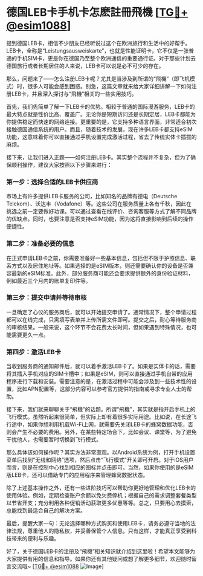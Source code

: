 # 德国LEB卡手机卡怎麽註冊飛機 [[TG💪+ @esim1088](https://t.me/s/esim1088)]

提到德国LEB卡，相信不少朋友已经听说过这个在欧洲旅行和生活中的好帮手。LEB卡，全称是“Leistungsausweiskarte”，也就是性能证明卡，它不仅是一张普通的手机SIM卡，更是你在德国乃至整个欧洲通信的重要通行证。对于那些计划去德国旅行或者长期居住的人来说，LEB卡可以说是必不可少的存在。

那么，问题来了——怎么注册LEB卡呢？尤其是当涉及到所谓的“飛機”（即飞机模式）时，很多人可能会感到困惑。别急，这篇文章就来给大家详细讲解一下如何注册LEB卡，并且深入探讨与“飛機”相关的一些实用技巧。

首先，我们先简单了解一下LEB卡的优势。相较于普通的国际漫游服务，LEB卡的最大特点就是性价比高、覆盖广。无论你是短期访问还是长期定居，LEB卡都能为你提供稳定而快速的网络连接。更重要的是，它支持多种语言界面，非常适合初次接触德国通信系统的用户。而且，随着技术的发展，现在许多LEB卡都支持eSIM功能，这意味着你可以直接通过手机设置完成激活过程，省去了传统实体卡插拔的麻烦。

接下来，让我们进入正题——如何注册LEB卡。其实整个流程并不复杂，但为了确保顺利操作，建议大家按照以下步骤来进行：

### 第一步：选择合适的LEB卡供应商
市场上有许多提供LEB卡服务的公司，比如知名的品牌有德电（Deutsche Telekom）、沃达丰（Vodafone）等。这些公司在服务质量上各有千秋，因此在挑选之前一定要做好功课。可以通过查看在线评价、咨询客服等方式了解不同品牌的优缺点。同时，也要注意是否支持eSIM功能，因为这将直接影响到后续的操作便捷性。

### 第二步：准备必要的信息
在正式申请LEB卡之前，你需要准备好一些基本信息，包括但不限于护照信息、联系方式以及居住地址等。如果选择的是eSIM版本，则还需要确认你的设备是否兼容最新的eSIM标准。此外，部分服务商可能还会要求提供额外的身份验证材料，例如最近三个月内的账单复印件等。

### 第三步：提交申请并等待审核
一旦确定了心仪的服务商后，就可以开始提交申请了。通常情况下，整个申请过程都可以在线完成，只需填写表单并上传所需文件即可。提交之后，耐心等待服务商的审核结果。一般来说，这个环节不会花费太长时间，但如果遇到特殊情况，也可能需要更久一点。

### 第四步：激活LEB卡
当收到服务商的通知邮件后，就可以着手激活LEB卡了。如果是实体卡的话，需要将其插入手机对应的SIM卡槽中；如果是eSIM，则可以直接通过手机自带的应用程序进行下载和安装。需要注意的是，在激活过程中可能会涉及到一些技术性的设置，比如APN配置等，这部分内容可以参考官方提供的指南或寻求专业人士的帮助。

接下来，我们就来聊聊关于“飛機”的话题。所谓“飛機”，其实就是指开启手机上的飞行模式。虽然听起来很简单，但实际上却有着很多实际用途。比如说，在长途飞行途中，如果你想利用机载Wi-Fi上网，就需要先关闭LEB卡的蜂窝数据功能，否则会产生不必要的费用。另外，在某些特定场合下，比如会议、课堂等，为了避免干扰他人，也需要暂时切换到飞行模式。

那么具体该如何操作呢？其实方法非常直观。以Android系统为例，打开手机设置菜单后找到“无线和网络”选项，然后点击“飞行模式”开关即可开启。对于iOS用户而言，则是在控制中心找到相应的图标并点击即可。当然，如果你使用的是eSIM版LEB卡，还可以借助专门的应用程序来管理蜂窝数据状态。

除了上述基本操作之外，还有一些进阶技巧可以帮助你更好地管理和优化LEB卡的使用体验。例如，定期检查账户余额以免欠费停机；根据自己的需求调整套餐类型以节省开支；充分利用各种促销活动获取更多优惠等等。总之，只要用心去摸索，总能找到最适合自己的解决方案。

最后，提醒大家一句：无论选择哪种方式购买和使用LEB卡，请务必遵守当地的法律法规，尊重他人的隐私权，并妥善保管个人信息。只有这样，才能真正享受到科技带来的便利与乐趣。

好了，关于德国LEB卡的注册及“飛機”相关知识就介绍到这里啦！希望本文能够为大家提供有用的信息和指导。如果你还有其他疑问或想了解更多细节，欢迎随时留言交流哦~ [[TG💪+ @esim1088](https://t.me/s/esim1088) ![Image](https://i.postimg.cc/4NQfJmqS/Snipaste-2025-05-13-00-14-12.png)]